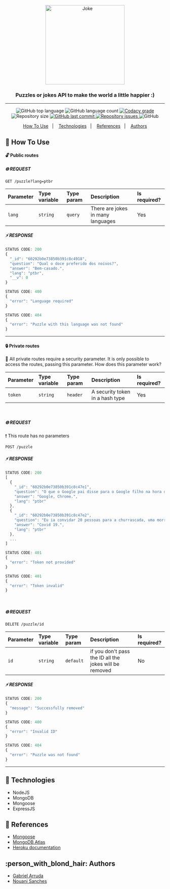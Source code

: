 <p align="center">

  <img alt="Joke" src="https://user-images.githubusercontent.com/49238044/107879185-1e83f600-6eb6-11eb-8724-9b0b0e3b874f.png"        width="250px" />

  <h3 align="center">Puzzles or jokes API to make the world a little happier :)</h3>
</p>

---

<p align="center">
  <img alt="GitHub top language" src="https://img.shields.io/github/languages/top/oGabrielArruda/api-charadas.svg">

  <img alt="GitHub language count" src="https://img.shields.io/github/languages/count/oGabrielArruda/api-charadas.svg">

  <a href="https://www.codacy.com/app/oGabrielArruda/api-charadas?utm_source=github.com&amp;utm_medium=referral&amp;utm_content=oGabrielArruda/api-charadas&amp;utm_campaign=Badge_Grade">
    <img alt="Codacy grade" src="https://img.shields.io/codacy/grade/1b577a07dda843aba09f4bc55d1af8fc.svg">
  </a>

  <img alt="Repository size" src="https://img.shields.io/github/repo-size/oGabrielArruda/api-charadas.svg">
  <a href="https://github.com/oGabrielArruda/api-charadas/commits/master">
    <img alt="GitHub last commit" src="https://img.shields.io/github/last-commit/oGabrielArruda/api-charadas.svg">
  </a>

  <a href="https://github.com/oGabrielArruda/api-charadas/issues">
    <img alt="Repository issues" src="https://img.shields.io/github/issues/oGabrielArruda/api-charadas.svg">
  </a>

  <img alt="GitHub" src="https://img.shields.io/github/license/oGabrielArruda/api-charadas.svg">
</p>

<p align="center">
  <a href="#information_desk_person-How-To-Use">How To Use</a>&nbsp;&nbsp;&nbsp;|&nbsp;&nbsp;&nbsp;
  <a href="#rocket-Technologies">Technologies</a>&nbsp;&nbsp;&nbsp;|&nbsp;&nbsp;&nbsp;
  <a href="#blue_book-References">References</a>&nbsp;&nbsp;&nbsp;|&nbsp;&nbsp;&nbsp;
  <a href="#person_with_blond_hair-Authors">Authors</a>
</p>

## :information_desk_person: How To Use

#### :unlock: Public routes

##### :globe_with_meridians: REQUEST

```http
GET /puzzle?lang=ptbr
```

| Parameter | Type variable | Type param | Description                       | Is required? |
| :-------- | :------------ | :--------- | :-------------------------------- | :----------- |
| `lang`    | `string`      | `query`    | There are jokes in many languages | Yes          |

##### :zap: RESPONSE

```javascript
STATUS CODE: 200
{
  "_id": "60292b0e73850b391c8c4918",
  "question": "Qual o doce preferido dos noivos?",
  "answer": "Bem-casado.",
  "lang": "ptbr",
  "__v": 0
}

STATUS CODE: 400
{
  "error": "Language required"
}

STATUS CODE: 404
{
  "error": "Puzzle with this language was not found"
}
```

---

#### :lock: Private routes

:key: All private routes require a security parameter. It is only possible to access the routes, passing this parameter. How does this parameter work?

| Parameter | Type variable | Type param | Description                     | Is required? |
| :-------- | :------------ | :--------- | :------------------------------ | :----------- |
| `token`   | `string`      | `header`   | A security token in a hash type | Yes          |

<br />

##### :globe_with_meridians: REQUEST

:exclamation: This route has no parameters

```http
POST /puzzle
```

##### :zap: RESPONSE

```javascript
STATUS CODE: 200
[
  {
    "_id": "60292b0e73850b391c8c47e1",
    "question": "O que o Google pai disse para o Google filho na hora do jantar?",
    "answer": "Google, Chrome.",
    "lang": "ptbr"
  },
  {
    "_id": "60292b0e73850b391c8c47e2",
    "question": "Eu ia convidar 20 pessoas para a churrascada, uma morreu, o que faço?",
    "answer": "Covid 19.",
    "lang": "ptbr"
  },
  ...
]

STATUS CODE: 401
{
  "error": "Token not provided"
}

STATUS CODE: 401
{
  "error": "Token invalid"
}
```

<br />

##### :globe_with_meridians: REQUEST

```http
DELETE /puzzle/id
```

| Parameter | Type variable | Type param | Description                                            | Is required? |
| :-------- | :------------ | :--------- | :----------------------------------------------------- | :----------- |
| `id`      | `string`      | `default`  | if you don't pass the ID all the jokes will be removed | No           |

##### :zap: RESPONSE

```javascript
STATUS CODE: 200
{
  "message": "Successfully removed"
}

STATUS CODE: 400
{
  "error": "Invalid ID"
}

STATUS CODE: 404
{
  "error": "Puzzle was not found"
}
```

---

## :rocket: Technologies

- NodeJS
- MongoDB
- Mongoose
- ExpressJS

## :blue_book: References

- [Mongoose](https://mongoosejs.com/)
- [MongoDB Atlas](https://www.mongodb.com/cloud/atlas)
- [Heroku documentation](https://devcenter.heroku.com/categories/reference)

## :person_with_blond_hair: Authors

- [Gabriel Arruda](https://github.com/oGabrielArruda)
- [Nouani Sanches](https://github.com/nouani)
